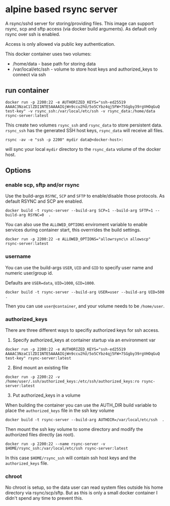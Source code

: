 # alpine based rsync server

A rsync/sshd server for storing/providing files. This image can support rsync, scp and sftp access (via docker build arguments). As default only rsync over ssh is enabled.

Access is only allowed via public key authentication.

This docker container uses two volumes:
 - /home/data - base path for storing data
 - /var/local/etc/ssh - volume to store host keys and authorized_keys to connect via ssh


## run container

```
docker run -p 2200:22 -e AUTHORIZED_KEYS="ssh-ed25519 AAAAC3NzaC1lZDI1NTE5AAAAIGjWn9ccu2hU/5o5CYbz4qj5FW+7SGgby39rgVHOqGuQ test-key" -v rsync_ssh:/var/local/etc/ssh -v rsync_data:/home/data rsync-server:latest
```

This create two volumes `rsync_ssh` and `rsync_data` to store persistent data. `rsync_ssh` has the generated SSH host keys, `rsync_data` will receive all files.

```
rsync -av -e "ssh -p 2200" mydir data@<docker-host>:
```

will sync your local `mydir` directory to the `rsync_data` volume of the docker host.

## Options


### enable scp, sftp and/or rsync

Use the build-args `RSYNC`, `SCP` and `SFTP` to enable/disable those protocols. As default RSYNC and SCP are enabled.

```
docker build -t rsync-server --build-arg SCP=1 --build-arg SFTP=1 --build-arg RSYNC=0  .
```

You can also use the `ALLOWED_OPTIONS` enviroment variable to enable services during container start, this overrrides the build settings.

```
docker run -p 2200:22 -e ALLOWED_OPTIONS="allowrsync\n allowscp" rsync-server:latest
```

### username

You can use the build-args `USER`, `UID` and `GID` to specify user name and numeric user/group id.

Defaults are `USER=data`, `UID=1000`, `GID=1000`.

```
docker build -t rsync-server --build-arg USER=user --build-arg UID=500  .
```

Then you can use `user@container`, and your volume needs to be `/home/user`.

### authorized_keys

There are three different ways to specifiy authorized keys for ssh access.

1. Specify authorized_keys at container startup via an environment var

 ```
 docker run -p 2200:22 -e AUTHORIZED_KEYS="ssh-ed25519 AAAAC3NzaC1lZDI1NTE5AAAAIGjWn9ccu2hU/5o5CYbz4qj5FW+7SGgby39rgVHOqGuQ test-key" rsync-server:latest
 ```

2. Bind mount an existing file

```
docker run -p 2200:22 -v /home/user/.ssh/authorized_keys:/etc/ssh/authorized_keys:ro rsync-server:latest
```

3. Put authorized_keys in a volume

When building the container you can use the AUTH_DIR build variable to place the `authorized_keys` file in the ssh key volume

```
docker build -t rsync-server --build-arg AUTHDIR=/var/local/etc/ssh  .
```

Then mount the ssh key volume to some directory and modify the authorized files directly (as root).

```
docker run -p 2200:22 --name rsync-server -v $HOME/rsync_ssh:/var/local/etc/ssh rsync-server:latest
```

In this case `$HOME/rsync_ssh` will contain ssh host keys and the `authorized_keys` file.

### chroot

No chroot is setup, so the data user can read system files outside his home directory via rsync/scp/sftp. But as this is only a small docker container I didn't spend any time to prevent this.
